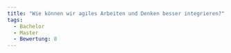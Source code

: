 ```yaml
---
title: "Wie können wir agiles Arbeiten und Denken besser integrieren?"
tags:
  - Bachelor
  - Master
  - Bewertung: 0
---
```

